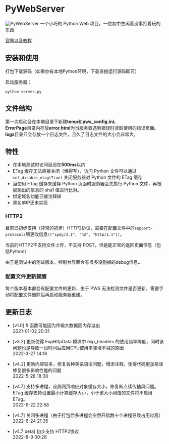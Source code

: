 # PyWebServer
![PyWebServer](http://pws.himpqblog.cn/PyWebServer.png)
一个小巧的 Python Web 项目，一位初中生闲着没事打着玩的东西

[官网以及教程](http://pws.himpqblog.cn) 

## 安装和使用
打包下载源码（如果你有本地Python环境，下载直接运行源码即可）  

启动服务器：  
```
python server.py
```

## 文件结构
第一次启动会在本地目录下新建**temp**和**pws_config.ini**。  
**ErrorPage**目录内存放**error.html**为当服务器遇到错误时读取使用的错误页面。  
**logs**目录只会存放一个日志文件，且久了日志文件的大小会非常大。

## 特性
* 在本地测试时访问延迟在**500ms**以内
* ETag 缓存无法直接关闭（懒得写），访问 Python 文件可以通过 `set_disable_etag(True)` 关闭服务器对 Python 文件的 ETag 缓存
* 当使用 ETag 缓存来缓存 Python 页面时服务器会先执行 Python 文件，再根据输出的信息的 sha1 值进行比对。
* 绑定域名功能已被注释掉
* 黑名单IP还未实现  
### HTTP2
目前已初步支持（非常的初步）HTTP2协议，需要在配置文件中的```support-protocols```项更改信息```(["spdy/3.1", "h2", "http/1.1"])```。  
  
当前的HTTP2不支持文件上传，不支持 POST，但是能正常的返回页面信息（包括Python）  
  
由于是测试中的测试版本，控制台界面会有很多没删掉的debug信息...
### 配置文件更新提醒
每个版本基本都会有配置文件的更新，由于 PWS 无法检测文件是否更新，需要手动将配置文件删除后再启动服务器重建。
## 更新日志
* [v1.0] fl 函数可能因为传输大数据而内存溢出  
2021-01-02 20:31
 
* [v3.2] 更新使得 ExpHttpData 模块中 exp_headers 的使用频率降低，同时该问题也是导致一段时间后应用CPU使用率骤增不减的原因  
2022-3-27 14:16

* [v4.2] 更新内容较多，修复各种英语语法问题，增添注释，使得代码更加易读  
修复很多影响性能的问题  
2022-5-28 18:30  

* [v4.7] 支持多进程，设置网页响应对象缓存大小，修复断点续传抽风问题。 
ETag 缓存支持设置最小计算缓存大小，小于该大小阈值的文件将不启用 ETag。  
2022-6-22 22:58  

* [v4.7] 关闭多进程（由于打包后多进程会突然开启数十个进程导致占用过高）  
2022-6-24 21:35

* [v4.7 beta] 初步支持 HTTP2协议  
2022-8-9 00:28
